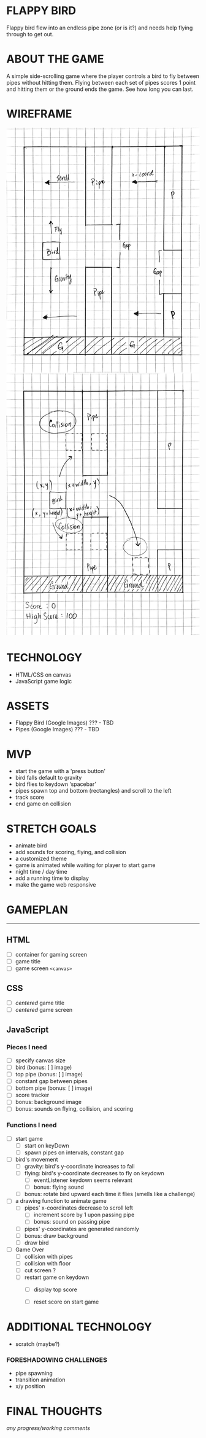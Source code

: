 # FLAPPY BIRD
Flappy bird flew into an endless pipe zone (or is it?) and needs help flying through to get out.  

# ABOUT THE GAME
A simple side-scrolling game where the player controls a bird to fly between pipes without hitting them.  Flying between each set of pipes scores 1 point and hitting them or the ground ends the game.  See how long you can last.  


# WIREFRAME  
![wireframe for game screen](/img/001-wireframe.png "Game Screen")  
![wireframe for collision mechanics](/img/002-wireframe.png "Collision Mechanics")

# TECHNOLOGY
 * HTML/CSS on canvas
 * JavaScript  game logic

# ASSETS
 * Flappy Bird (Google Images) ??? - TBD
 * Pipes (Google Images) ??? - TBD

# MVP
 * start the game with a 'press button'
 * bird falls default to gravity
 * bird flies to keydown ‘spacebar’
 * pipes spawn top and bottom (rectangles) and scroll to the left
 * track score
 * end game on collision

# STRETCH GOALS
 * animate bird
 * add sounds for scoring, flying, and collision
 * a customized theme
 * game is animated while waiting for player to start game
 * night time / day time
 * add a running time to display
 * make the game web responsive

# GAMEPLAN
---
## HTML
 - [ ] container for gaming screen
 - [ ] game title
 - [ ] game screen `<canvas>`

## CSS
 - [ ] *centered* game title
 - [ ] *centered* game screen

## JavaScript
### Pieces I need
 - [ ] specify canvas size
 - [ ] bird (bonus: [ ] image)
 - [ ] top pipe (bonus: [ ] image)
 - [ ] constant gap between pipes
 - [ ] bottom pipe (bonus: [ ] image)
 - [ ] score tracker
 - [ ] bonus: background image
 - [ ] bonus: sounds on flying, collision, and scoring
### Functions I need
 - [ ] start game
    - [ ] start on keyDown
    - [ ] spawn pipes on intervals, constant gap
 - [ ] bird's movement
    - [ ] gravity: bird's y-coordinate increases to fall
    - [ ] flying: bird's y-coordinate decreases to fly on keydown
        - [ ] eventListener keydown seems relevant
        - [ ] bonus: flying sound
    - [ ] bonus: rotate bird upward each time it flies (smells like a challenge)
 - [ ] a drawing function to animate game
    - [ ] pipes' x-coordinates decrease to scroll left
        - [ ] increment score by 1 upon passing pipe
        - [ ] bonus: sound on passing pipe
    - [ ] pipes' y-coordinates are generated randomly
    - [ ] bonus: draw background
    - [ ] draw bird
 - [ ] Game Over
    - [ ] collision with pipes
    - [ ] collision with floor
    - [ ] cut screen ?
    - [ ] restart game on keydown
        - [ ] display top score
        - [ ] reset score on start game


# ADDITIONAL TECHNOLOGY
 * scratch (maybe?)

### FORESHADOWING CHALLENGES
 * pipe spawning 
 * transition animation
 * x/y position

# FINAL THOUGHTS
*any progress/working comments*